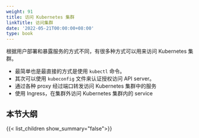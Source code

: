 ```yaml
---
weight: 91
title: 访问 Kubernetes 集群
linkTitle: 访问集群
date: '2022-05-21T00:00:00+08:00'
type: book
---
```




根据用户部署和暴露服务的方式不同，有很多种方式可以用来访问 Kubernetes 集群。

- 最简单也是最直接的方式是使用 `kubectl` 命令。
- 其次可以使用 `kubeconfig` 文件来认证授权访问 API server。
- 通过各种 proxy 经过端口转发访问 Kubernetes 集群中的服务
- 使用 Ingress，在集群外访问 Kubernetes 集群内的 service

## 本节大纲

{{< list_children show_summary="false">}}
